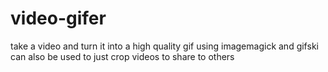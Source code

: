 # video-gifer
take a video and turn it into a high quality gif using imagemagick and gifski  
can also be used to just crop videos to share to others
